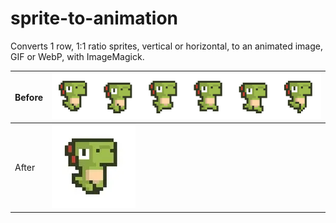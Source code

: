 # sprite-to-animation

Converts 1 row, 1:1 ratio sprites, vertical or horizontal, to an animated image, GIF or WebP, with ImageMagick.

|Before|![](test.png)|
|----|----|
|After|![](output/1_test.webp)|

